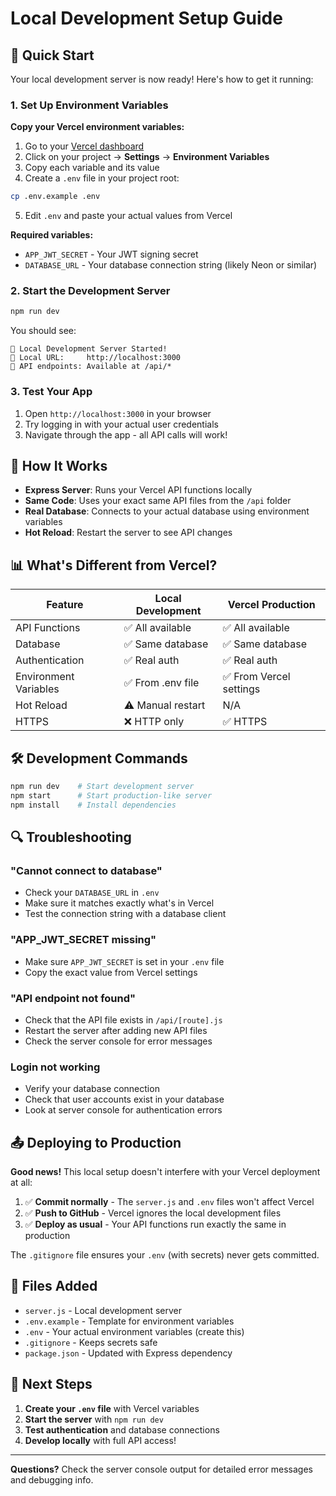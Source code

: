 # Local Development Setup Guide

## 🚀 Quick Start

Your local development server is now ready! Here's how to get it running:

### 1. Set Up Environment Variables

**Copy your Vercel environment variables:**

1. Go to your [Vercel dashboard](https://vercel.com)
2. Click on your project → **Settings** → **Environment Variables**
3. Copy each variable and its value
4. Create a `.env` file in your project root:

```bash
cp .env.example .env
```

5. Edit `.env` and paste your actual values from Vercel

**Required variables:**
- `APP_JWT_SECRET` - Your JWT signing secret
- `DATABASE_URL` - Your database connection string (likely Neon or similar)

### 2. Start the Development Server

```bash
npm run dev
```

You should see:
```
🚀 Local Development Server Started!
📱 Local URL:     http://localhost:3000
🔧 API endpoints: Available at /api/*
```

### 3. Test Your App

1. Open `http://localhost:3000` in your browser
2. Try logging in with your actual user credentials
3. Navigate through the app - all API calls will work!

## 🔧 How It Works

- **Express Server**: Runs your Vercel API functions locally
- **Same Code**: Uses your exact same API files from the `/api` folder  
- **Real Database**: Connects to your actual database using environment variables
- **Hot Reload**: Restart the server to see API changes

## 📊 What's Different from Vercel?

| Feature | Local Development | Vercel Production |
|---------|-------------------|-------------------|
| API Functions | ✅ All available | ✅ All available |
| Database | ✅ Same database | ✅ Same database |
| Authentication | ✅ Real auth | ✅ Real auth |
| Environment Variables | ✅ From .env file | ✅ From Vercel settings |
| Hot Reload | ⚠️ Manual restart | N/A |
| HTTPS | ❌ HTTP only | ✅ HTTPS |

## 🛠️ Development Commands

```bash
npm run dev    # Start development server
npm start      # Start production-like server  
npm install    # Install dependencies
```

## 🔍 Troubleshooting

### "Cannot connect to database"
- Check your `DATABASE_URL` in `.env`
- Make sure it matches exactly what's in Vercel
- Test the connection string with a database client

### "APP_JWT_SECRET missing"
- Make sure `APP_JWT_SECRET` is set in your `.env` file
- Copy the exact value from Vercel settings

### "API endpoint not found"
- Check that the API file exists in `/api/[route].js`
- Restart the server after adding new API files
- Check the server console for error messages

### Login not working
- Verify your database connection
- Check that user accounts exist in your database
- Look at server console for authentication errors

## 📤 Deploying to Production

**Good news!** This local setup doesn't interfere with your Vercel deployment at all:

1. ✅ **Commit normally** - The `server.js` and `.env` files won't affect Vercel
2. ✅ **Push to GitHub** - Vercel ignores the local development files  
3. ✅ **Deploy as usual** - Your API functions run exactly the same in production

The `.gitignore` file ensures your `.env` (with secrets) never gets committed.

## 📁 Files Added

- `server.js` - Local development server
- `.env.example` - Template for environment variables
- `.env` - Your actual environment variables (create this)
- `.gitignore` - Keeps secrets safe
- `package.json` - Updated with Express dependency

## 🎯 Next Steps

1. **Create your `.env` file** with Vercel variables
2. **Start the server** with `npm run dev`
3. **Test authentication** and database connections
4. **Develop locally** with full API access!

---

**Questions?** Check the server console output for detailed error messages and debugging info.
